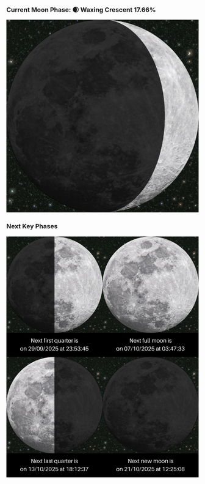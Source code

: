 ### Current Moon Phase: 🌒 Waxing Crescent 17.66%
![Moon Phase](moonphase.png)
### Next Key Phases
![Gallery](gallery.png)